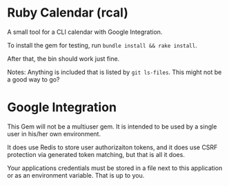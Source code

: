 # Ruby Calendar (rcal)

A small tool for a CLI calendar with Google Integration.

To install the gem for testing, run `bundle install && rake install`.

After that, the bin should work just fine.

Notes: Anything is included that is listed by `git ls-files`. This might not be a good way to go?

# Google Integration

This Gem will not be a multiuser gem. It is intended to be used by a single user in his/her own environment.

It does use Redis to store user authorizaiton tokens, and it does use CSRF protection via generated token matching, but that is all it does.

Your applications credentials must be stored in a file next to this application or as an environment variable. That is up to you.
